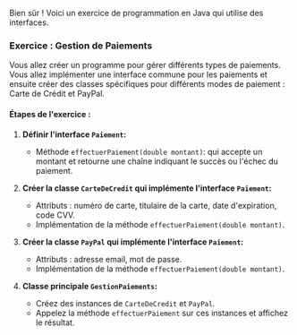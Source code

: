 Bien sûr ! Voici un exercice de programmation en Java qui utilise des interfaces.

### Exercice : Gestion de Paiements

Vous allez créer un programme pour gérer différents types de paiements. Vous allez implémenter une interface commune pour les paiements et ensuite créer des classes spécifiques pour différents modes de paiement : Carte de Crédit et PayPal.

#### Étapes de l'exercice :

1. **Définir l'interface `Paiement`:**
   - Méthode `effectuerPaiement(double montant)`: qui accepte un montant et retourne une chaîne indiquant le succès ou l'échec du paiement.

2. **Créer la classe `CarteDeCredit` qui implémente l'interface `Paiement`:**
   - Attributs : numéro de carte, titulaire de la carte, date d'expiration, code CVV.
   - Implémentation de la méthode `effectuerPaiement(double montant)`.

3. **Créer la classe `PayPal` qui implémente l'interface `Paiement`:**
   - Attributs : adresse email, mot de passe.
   - Implémentation de la méthode `effectuerPaiement(double montant)`.

4. **Classe principale `GestionPaiements`:**
   - Créez des instances de `CarteDeCredit` et `PayPal`.
   - Appelez la méthode `effectuerPaiement` sur ces instances et affichez le résultat.
